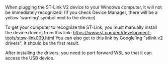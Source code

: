 When plugging the ST-Link V2 device to your Windows computer, it will not be immediately recognized. (If you check Device Manager, there will be a yellow 'warning' symbol next to the device)

To get your computer to recognize the ST-Link, you must manually install the device drivers from this link: https://www.st.com/en/development-tools/stsw-link009.html
You can also get to this link by Google'ing "stlink v2 drivers", it should be the first result.

After installing the drivers, you need to port forward WSL so that it can access the USB device.
